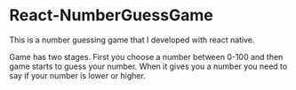 # React-NumberGuessGame
This is a number guessing game that I developed with react native.

Game has two stages. First you choose a number between 0-100 and then game starts to guess your number. When it gives you a number you need to say if your number is lower or higher.
